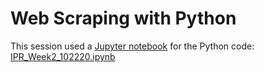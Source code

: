 # Web Scraping with Python

This session used a [Jupyter notebook](https://jupyter.org/) for the Python code: [IPR_Week2_102220.ipynb](https://github.com/buckipr/IPR_Methods_Workshop/blob/main/Fall_2020/10_22_web_scraping/IPR_Week2_102220.ipynb) 
